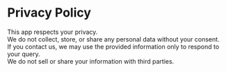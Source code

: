 # Privacy Policy

This app respects your privacy.  
We do not collect, store, or share any personal data without your consent.  
If you contact us, we may use the provided information only to respond to your query.  
We do not sell or share your information with third parties.
